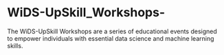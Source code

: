 # WiDS-UpSkill_Workshops-
The WiDS-UpSkill Workshops are a series of educational events designed to empower individuals with essential data science and machine learning skills.

